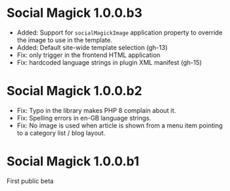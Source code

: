 # Social Magick 1.0.0.b3

* Added: Support for `socialMagickImage` application property to override the image to use in the template.
* Added: Default site-wide template selection (gh-13)
* Fix: only trigger in the frontend HTML application
* Fix: hardcoded language strings in plugin XML manifest (gh-15)

# Social Magick 1.0.0.b2

* Fix: Typo in the library makes PHP 8 complain about it.
* Fix: Spelling errors in en-GB language strings.
* Fix: No image is used when article is shown from a menu item pointing to a category list / blog layout.

# Social Magick 1.0.0.b1

First public beta